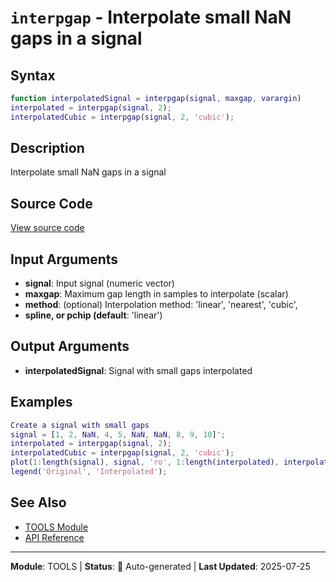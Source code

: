 # `interpgap` - Interpolate small NaN gaps in a signal

## Syntax

```matlab
function interpolatedSignal = interpgap(signal, maxgap, varargin)
interpolated = interpgap(signal, 2);
interpolatedCubic = interpgap(signal, 2, 'cubic');
```

## Description

Interpolate small NaN gaps in a signal

## Source Code

[View source code](../../../src/tools/interpgap.m)

## Input Arguments

- **signal**: Input signal (numeric vector)
- **maxgap**: Maximum gap length in samples to interpolate (scalar)
- **method**: (optional) Interpolation method: 'linear', 'nearest', 'cubic',
- **spline, or pchip (default**: 'linear')

## Output Arguments

- **interpolatedSignal**: Signal with small gaps interpolated

## Examples

```matlab
Create a signal with small gaps
signal = [1, 2, NaN, 4, 5, NaN, NaN, 8, 9, 10]';
interpolated = interpgap(signal, 2);
interpolatedCubic = interpgap(signal, 2, 'cubic');
plot(1:length(signal), signal, 'ro', 1:length(interpolated), interpolated, 'b-');
legend('Original', 'Interpolated');
```

## See Also

- [TOOLS Module](README.md)
- [API Reference](../README.md)

---

**Module**: TOOLS | **Status**: 🔄 Auto-generated | **Last Updated**: 2025-07-25
